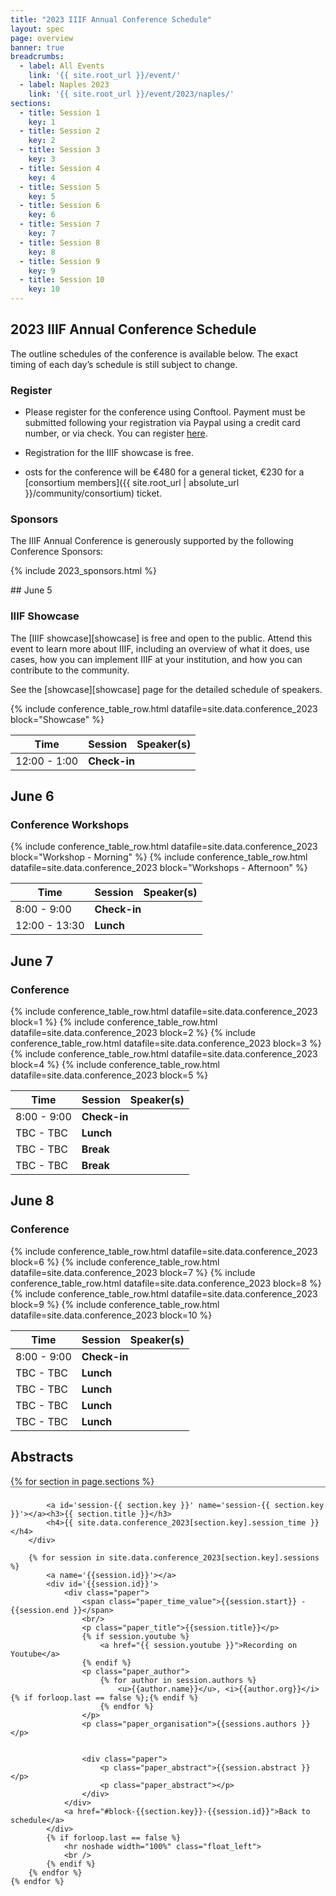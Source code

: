 ```yaml
---
title: "2023 IIIF Annual Conference Schedule"
layout: spec
page: overview
banner: true 
breadcrumbs:
  - label: All Events
    link: '{{ site.root_url }}/event/'
  - label: Naples 2023
    link: '{{ site.root_url }}/event/2023/naples/'
sections:
  - title: Session 1
    key: 1
  - title: Session 2
    key: 2
  - title: Session 3
    key: 3
  - title: Session 4
    key: 4
  - title: Session 5
    key: 5
  - title: Session 6
    key: 6
  - title: Session 7
    key: 7
  - title: Session 8
    key: 8
  - title: Session 9
    key: 9
  - title: Session 10
    key: 10
---
```


## 2023 IIIF Annual Conference Schedule

The outline schedules of the conference is available below. The exact timing of each day’s schedule is still subject to change.

### **Register**

* Please register for the conference using Conftool. Payment must be submitted following your registration via Paypal using a credit card number, or via check. You can register [here](https://www.conftool.org/iiif2023/index.php?page=index).


* Registration for the IIIF showcase is free.
* osts for the conference will be €480 for a general ticket, €230 for a [consortium members]({{ site.root_url | absolute_url }}/community/consortium) ticket.

### **Sponsors**

The IIIF Annual Conference is generously supported by the following Conference Sponsors:

{% include 2023_sponsors.html %} 

## June 5
### IIIF Showcase

The [IIIF showcase][showcase] is free and open to the public. Attend this event to learn more about IIIF, including an overview of what it does, use cases, how you can implement IIIF at your institution, and how you can contribute to the community.

See the [showcase][showcase] page for the detailed schedule of speakers.

<table class="api-table">
    <thead>
        <tr>
            <th>Time</th>
            <th>Session</th>
            <th>Speaker(s)</th>
        </tr>
    </thead>
    <tr>
        <td>12:00 - 1:00</td>
        <td colspan="3"><b>Check-in</b></td>
    </tr>    
    {% include conference_table_row.html datafile=site.data.conference_2023 block="Showcase" %}
</table>

## June 6
### Conference Workshops

<table class="api-table">
    <thead>
        <tr>
            <th>Time</th>
            <th>Session</th>
            <th>Speaker(s)</th>
        </tr>
    </thead>
    <tr>
        <td>8:00 - 9:00</td>
        <td colspan="3"><b>Check-in</b></td>
    </tr>    
    {% include conference_table_row.html datafile=site.data.conference_2023 block="Workshop - Morning" %}
    <tr>
        <td>12:00 - 13:30</td>
        <td colspan="3"><b>Lunch</b></td>
    </tr>    
    {% include conference_table_row.html datafile=site.data.conference_2023 block="Workshops -  Afternoon" %}
</table>

## June 7
### Conference 

<table class="api-table">
    <thead>
        <tr>
            <th>Time</th>
            <th>Session</th>
            <th>Speaker(s)</th>
        </tr>
    </thead>
    <tr>
        <td>8:00 - 9:00</td>
        <td colspan="3"><b>Check-in</b></td>
    </tr>    
    {% include conference_table_row.html datafile=site.data.conference_2023 block=1 %}
    {% include conference_table_row.html datafile=site.data.conference_2023 block=2 %}
    <tr>
        <td>TBC - TBC</td>
        <td colspan="3"><b>Lunch</b></td>
    </tr>    
    {% include conference_table_row.html datafile=site.data.conference_2023 block=3 %}
  <tr>
        <td>TBC - TBC</td>
        <td colspan="3"><b>Break</b></td>
    </tr>    
    {% include conference_table_row.html datafile=site.data.conference_2023 block=4 %}
  <tr>
        <td>TBC - TBC</td>
        <td colspan="3"><b>Break</b></td>
    </tr>    
    {% include conference_table_row.html datafile=site.data.conference_2023 block=5 %}
</table>

## June 8
### Conference 

<table class="api-table">
    <thead>
        <tr>
            <th>Time</th>
            <th>Session</th>
            <th>Speaker(s)</th>
        </tr>
    </thead>
    <tr>
        <td>8:00 - 9:00</td>
        <td colspan="3"><b>Check-in</b></td>
    </tr>  
    {% include conference_table_row.html datafile=site.data.conference_2023 block=6 %}
    <tr>
        <td>TBC - TBC</td>
        <td colspan="3"><b>Lunch</b></td>
    </tr>    
    {% include conference_table_row.html datafile=site.data.conference_2023 block=7 %}
    <tr>
        <td>TBC - TBC</td>
        <td colspan="3"><b>Lunch</b></td>
    </tr>    
    {% include conference_table_row.html datafile=site.data.conference_2023 block=8 %}
    <tr>
        <td>TBC - TBC</td>
        <td colspan="3"><b>Lunch</b></td>
    </tr>    
    {% include conference_table_row.html datafile=site.data.conference_2023 block=9 %}
    <tr>
        <td>TBC - TBC</td>
        <td colspan="3"><b>Lunch</b></td>
    </tr>    
    {% include conference_table_row.html datafile=site.data.conference_2023 block=10 %}
</table>

## Abstracts 

<div class="topline_printonly left">
    {% for section in page.sections %}
        <div class='navbar_breadcrumb' style='float:none; width:auto; padding:8px 0 3px 0; border: 0; border-top: 1px solid #666666;'>

            <a id='session-{{ section.key }}' name='session-{{ section.key }}'></a><h3>{{ section.title }}</h3>
            <h4>{{ site.data.conference_2023[section.key].session_time }}</h4>
        </div>

        {% for session in site.data.conference_2023[section.key].sessions %}
            <a name='{{session.id}}'></a>
            <div id='{{session.id}}'>
                <div class="paper">
                    <span class="paper_time_value">{{session.start}} - {{session.end }}</span>
                    <br/>
                    <p class="paper_title">{{session.title}}</p>
                    {% if session.youtube %}
                        <a href="{{ session.youtube }}">Recording on Youtube</a>
                    {% endif %}
                    <p class="paper_author">
                        {% for author in session.authors %}
                            <u>{{author.name}}</u>, <i>{{author.org}}</i>{% if forloop.last == false %};{% endif %}
                        {% endfor %}
                    </p>
                    <p class="paper_organisation">{{sessions.authors }}</p>
                    
                    
                    <div class="paper">
                        <p class="paper_abstract">{{session.abstract }}</p>
                        <p class="paper_abstract"></p>
                    </div>
                </div>
                <a href="#block-{{section.key}}-{{session.id}}">Back to schedule</a>
            </div>
            {% if forloop.last == false %}
                <hr noshade width="100%" class="float_left">
                <br />
            {% endif %}
        {% endfor %}        
    {% endfor %}        
</div>